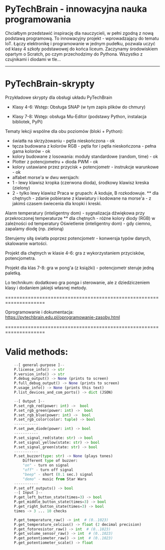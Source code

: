 # PyTechBrain - innowacyjna nauka programowania

Chciałbym przedstawić inspirację dla nauczycieli, w pełni zgodną z nową podstawą programową. To innowacyjny projekt - wprowadzający do tematu IoT. Łączy elektronikę i programowanie w jednym pudełku, pozwala uczyć od klasy 4 szkoły podstawowej do końca liceum. Zaczynamy środowiskiem opartym o Scratch, po czym przechodzimy do Pythona. Wszystko z czujnikami i diodami w tle...

---

# PyTechBrain-skrypty
Przykładowe skrypty dla obsługi układu PyTechBrain 



- Klasy 4-6: Wstęp: Obsługa SNAP (w tym zapis plików do chmury)

- Klasy 7-8: Wstęp: obsługa Mu-Editor (podstawy Python, instalacja bibliotek, PyPi)

Tematy lekcji wspólne dla obu poziomów (bloki + Python):
* światła na skrzyżowaniu - pętla nieskończona - ok
* tęcza budowana z kolorów RGB - pętla for i pętla nieskończona - pełna gama kolorów - ok
* kolory budowane z losowania: moduły standardowe (random, time) - ok
* Plotter z potencjometru + dioda PWM - ok
* kolory ustawiane przez przycisk + potencjometr - instrukcje warunkowe - ok
* alfabet morse'a w dwu wersjach:
* 1 - lewy klawisz kropka (czerwona dioda), środkowy klawisz kreska (zielony)
* 2 - tylko lewy klawisz
Praca w grupach: A koduje, B rozkodowuje.
** dla chętnych - zdanie pobierane z klawiatury i kodowane na morse'a - z jakimś czasem świecenia dla kropki i kreski.

Alarm temperatury (inteligentny dom) - sygnalizacja dźwiękowa przy przekroczonej temperaturze
** dla chętnych - różne kolory diody (RGB) w zależności od temperatury
Oświetlenie (inteligentny dom) - gdy ciemno, zapalamy diodę (np. zieloną)

Sterujemy siłą światła poprzez potencjometr - konwersja typów danych, skalowanie wartości.

Projekt dla chętnych w klasie 4-6: gra z wykorzystaniem przycisków, potencjometra.

Projekt dla klas 7-8: gra w pong'a (z książki) - potencjometr steruje jedną paletką.

Lo technikum: dodatkowo gra ponga i sterowanie, ale z dziedziczeniem klasy i dodaniem jakiejś własnej metody.

====================================================================

Oprogramowanie i dokumentacja:
https://pytechbrain.edu.pl/oprogramowanie-zasoby.html

====================================================================

# Valid methods:

```python
    --[ general-purpose ]--
    P.license_info() -> str
    P.version_info() -> str
    P.debug_output() -> None (prints to screen)
    P.full_debug_output() -> None (prints to screen)
    P.usage_info() -> None (prints this text)
    P.list_devices_and_com_ports() -> dict (JSON)

    --[ Output ]--
    P.set_rgb_red(power: int) ->  bool
    P.set_rgb_green(power: int) ->  bool
    P.set_rgb_blue(power: int) ->  bool
    P.set_rgb_color(color: tuple) -> bool
    -----------
    P.set_pwm_diode(power: int) -> bool
    -----------
    P.set_signal_red(state: str) -> bool
    P.set_signal_yellow(state: str) -> bool
    P.set_signal_green(state: str) -> bool
    -----------
    P.set_buzzer(type: str) -> None (plays tones)
        Different type of buzzer:
        "on" - turn on signal
        "off" - turn off signal
        "beep" - short (0.1 sec.) signal
        "demo" - music from Star Wars
    -----------
    P.set_off_outputs() -> bool
    --[ Input ]--
    P.get_left_button_state(times=3) -> bool
    P.get_middle_button_state(times=3) -> bool
    P.get_right_button_state(times=3) -> bool
    times -> 3 ... 10 checks

    P.get_temperature_raw() -> int  # (0..1023)
    P.get_temperature_celcius() -> float (2 decimal precision)
    P.get_fotoresistor_raw() -> int  # (0..1023)
    P.get_volume_sensor_raw() -> int  # (0..1023)
    P.get_potentiometer_raw() -> int  # (0..1023)
    P.get_potentiometer_scale() -> float
```

